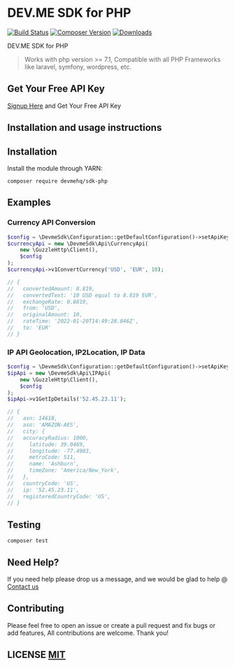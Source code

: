 # DEV.ME SDK for PHP
[![Build Status](https://github.com/devmehq/devme-sdk-js/actions/workflows/ci.yml/badge.svg)](https://github.com/devmehq/devme-sdk-js/actions/workflows/ci.yml)
[![Composer Version](https://img.shields.io/packagist/v/devmehq/sdk-php.svg)](https://packagist.org/packages/devmehq/sdk-php)
[![Downloads](https://img.shields.io/packagist/dm/devmehq/sdk-php.svg)](https://packagist.org/packages/devmehq/sdk-php)

DEV.ME SDK for PHP

> Works with php version >= 7.1, Compatible with all PHP Frameworks like laravel, symfony, wordpress, etc.

## Get Your Free API Key
[Signup Here](https://dev.me/signup) and Get Your Free API Key

## Installation and usage instructions

## Installation
Install the module through YARN:
```shell
composer require devmehq/sdk-php
```

## Examples

### Currency API Conversion
```php
$config = \DevmeSdk\Configuration::getDefaultConfiguration()->setApiKey('x-api-key', 'demo-key');
$currencyApi = new \DevmeSdk\Api\CurrencyApi(
    new \GuzzleHttp\Client(),
    $config
);
$currencyApi->v1ConvertCurrency('USD', 'EUR', 10);

// {
//   convertedAmount: 8.819,
//   convertedText: '10 USD equal to 8.819 EUR',
//   exchangeRate: 0.8819,
//   from: 'USD',
//   originalAmount: 10,
//   rateTime: '2022-01-20T14:49:28.046Z',
//   to: 'EUR'
// }
```

### IP API Geolocation, IP2Location, IP Data
```php
$config = \DevmeSdk\Configuration::getDefaultConfiguration()->setApiKey('x-api-key', 'demo-key');
$ipApi = new \DevmeSdk\Api\IPApi(
    new \GuzzleHttp\Client(),
    $config
);
$ipApi->v1GetIpDetails('52.45.23.11');

// {
//   asn: 14618,
//   aso: 'AMAZON-AES',
//   city: {
//   accuracyRadius: 1000,
//     latitude: 39.0469,
//     longitude: -77.4903,
//     metroCode: 511,
//     name: 'Ashburn',
//     timeZone: 'America/New_York',
//   },
//   countryCode: 'US',
//   ip: '52.45.23.11',
//   registeredCountryCode: 'US',
// }

```


## Testing
```shell
composer test
```

## Need Help?
If you need help please drop us a message, and we would be glad to help @ [Contact us](http://dev.me/contact-us)


## Contributing
Please feel free to open an issue or create a pull request and fix bugs or add features, All contributions are welcome. Thank you!

## LICENSE [MIT](LICENSE.md)
